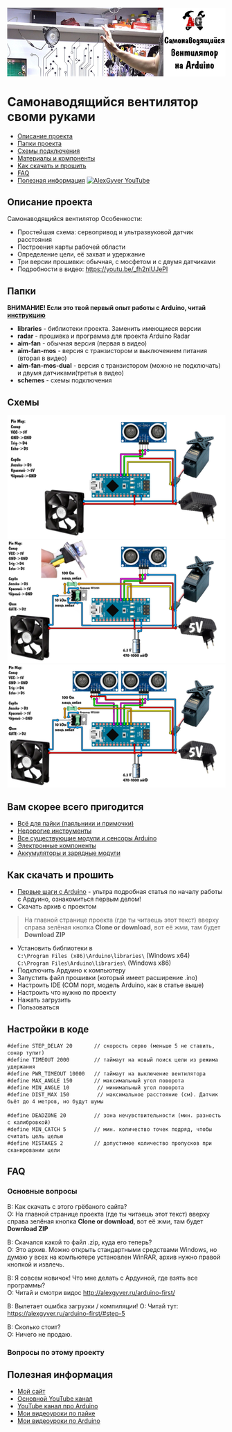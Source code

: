 ![PROJECT_PHOTO](https://github.com/AlexGyver/Aim-Fan/blob/master/proj_img.jpg)
# Самонаводящийся вентилятор своми руками
* [Описание проекта](#chapter-0)
* [Папки проекта](#chapter-1)
* [Схемы подключения](#chapter-2)
* [Материалы и компоненты](#chapter-3)
* [Как скачать и прошить](#chapter-4)
* [FAQ](#chapter-5)
* [Полезная информация](#chapter-6)
[![AlexGyver YouTube](http://alexgyver.ru/git_banner.jpg)](https://www.youtube.com/channel/UCgtAOyEQdAyjvm9ATCi_Aig?sub_confirmation=1)

<a id="chapter-0"></a>
## Описание проекта
Самонаводящийся вентилятор
Особенности:
- Простейшая схема: сервопривод и ультразвуковой датчик расстояния
- Построения карты рабочей области
- Определение цели, её захват и удержание
- Три версии прошивки: обычная, с мосфетом и с двумя датчиками
- Подробности в видео: https://youtu.be/_fh2nlUJePI
<a id="chapter-1"></a>
## Папки
**ВНИМАНИЕ! Если это твой первый опыт работы с Arduino, читай [инструкцию](#chapter-4)**
- **libraries** - библиотеки проекта. Заменить имеющиеся версии
- **radar** - прошивка и программа для проекта Arduino Radar
- **aim-fan** - обычная версия (первая в видео)
- **aim-fan-mos** - версия с транзистором и выключением питания (вторая в видео)
- **aim-fan-mos-dual** - версия с транзистором (можно не подключать) и двумя датчиками(третья в видео)
- **schemes** - схемы подключения

<a id="chapter-2"></a>
## Схемы
![SCHEME](https://github.com/AlexGyver/Aim-Fan/blob/master/schemes/scheme2.jpg)
![SCHEME](https://github.com/AlexGyver/Aim-Fan/blob/master/schemes/scheme3.jpg)
![SCHEME](https://github.com/AlexGyver/Aim-Fan/blob/master/schemes/scheme4.jpg)

<a id="chapter-3"></a>
## Вам скорее всего пригодится
* [Всё для пайки (паяльники и примочки)](http://alexgyver.ru/all-for-soldering/)
* [Недорогие инструменты](http://alexgyver.ru/my_instruments/)
* [Все существующие модули и сенсоры Arduino](http://alexgyver.ru/arduino_shop/)
* [Электронные компоненты](http://alexgyver.ru/electronics/)
* [Аккумуляторы и зарядные модули](http://alexgyver.ru/18650/)

<a id="chapter-4"></a>
## Как скачать и прошить
* [Первые шаги с Arduino](http://alexgyver.ru/arduino-first/) - ультра подробная статья по началу работы с Ардуино, ознакомиться первым делом!
* Скачать архив с проектом
> На главной странице проекта (где ты читаешь этот текст) вверху справа зелёная кнопка **Clone or download**, вот её жми, там будет **Download ZIP**
* Установить библиотеки в  
`C:\Program Files (x86)\Arduino\libraries\` (Windows x64)  
`C:\Program Files\Arduino\libraries\` (Windows x86)
* Подключить Ардуино к компьютеру
* Запустить файл прошивки (который имеет расширение .ino)
* Настроить IDE (COM порт, модель Arduino, как в статье выше)
* Настроить что нужно по проекту
* Нажать загрузить
* Пользоваться  

## Настройки в коде
    #define STEP_DELAY 20       // скорость серво (меньше 5 не ставить, сонар тупит)
    #define TIMEOUT 2000        // таймаут на новый поиск цели из режима удержания    
    #define PWR_TIMEOUT 10000   // таймаут на выключение вентилятора
    #define MAX_ANGLE 150       // максимальный угол поворота
    #define MIN_ANGLE 10         // минимальный угол поворота
    #define DIST_MAX 150         // максимальное расстояние (см). Датчик бьёт до 4 метров, но будут шумы
    
    #define DEADZONE 20         // зона нечувствительности (мин. разность с калибровкой)
    #define MIN_CATCH 5         // мин. количество точек подряд, чтобы  считать цель целью
    #define MISTAKES 2          // допустимое количество пропусков при сканировании цели  
<a id="chapter-5"></a>
## FAQ
### Основные вопросы
В: Как скачать с этого грёбаного сайта?  
О: На главной странице проекта (где ты читаешь этот текст) вверху справа зелёная кнопка **Clone or download**, вот её жми, там будет **Download ZIP**

В: Скачался какой то файл .zip, куда его теперь?  
О: Это архив. Можно открыть стандартными средствами Windows, но думаю у всех на компьютере установлен WinRAR, архив нужно правой кнопкой и извлечь.

В: Я совсем новичок! Что мне делать с Ардуиной, где взять все программы?  
О: Читай и смотри видос http://alexgyver.ru/arduino-first/

В: Вылетает ошибка загрузки / компиляции!
О: Читай тут: https://alexgyver.ru/arduino-first/#step-5

В: Сколько стоит?  
О: Ничего не продаю.

### Вопросы по этому проекту

<a id="chapter-6"></a>
## Полезная информация
* [Мой сайт](http://alexgyver.ru/)
* [Основной YouTube канал](https://www.youtube.com/channel/UCgtAOyEQdAyjvm9ATCi_Aig?sub_confirmation=1)
* [YouTube канал про Arduino](https://www.youtube.com/channel/UC4axiS76D784-ofoTdo5zOA?sub_confirmation=1)
* [Мои видеоуроки по пайке](https://www.youtube.com/playlist?list=PLOT_HeyBraBuMIwfSYu7kCKXxQGsUKcqR)
* [Мои видеоуроки по Arduino](http://alexgyver.ru/arduino_lessons/)
